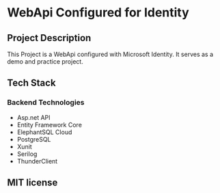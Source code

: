 # WebApi Configured for Identity
## Project Description
This Project is a WebApi configured with Microsoft Identity. It serves as a demo and practice project. 
## Tech Stack
### Backend Technologies
- Asp.net API
- Entity Framework Core
- ElephantSQL Cloud
- PostgreSQL
- Xunit
- Serilog
- ThunderClient
## MIT license
